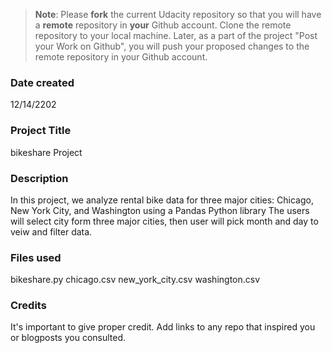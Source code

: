 >**Note**: Please **fork** the current Udacity repository so that you will have a **remote** repository in **your** Github account. Clone the remote repository to your local machine. Later, as a part of the project "Post your Work on Github", you will push your proposed changes to the remote repository in your Github account.

### Date created
12/14/2202

### Project Title
bikeshare Project

### Description
In this project, we analyze rental bike data for three major cities: Chicago, New York City, and Washington using a Pandas Python library
The users will select city form three major cities, then user will pick month and day to veiw and filter data.

### Files used
bikeshare.py
chicago.csv
new_york_city.csv
washington.csv

### Credits
It's important to give proper credit. Add links to any repo that inspired you or blogposts you consulted.

